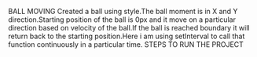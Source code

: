 BALL MOVING
Created a ball using style.The ball moment is in X and Y direction.Starting position of the ball is 0px and it move on  a particular direction based on velocity of the ball.If the ball is reached boundary it will return back to the starting position.Here i am using setInterval to call that function continuously in a particular time.
STEPS TO RUN THE PROJECT


